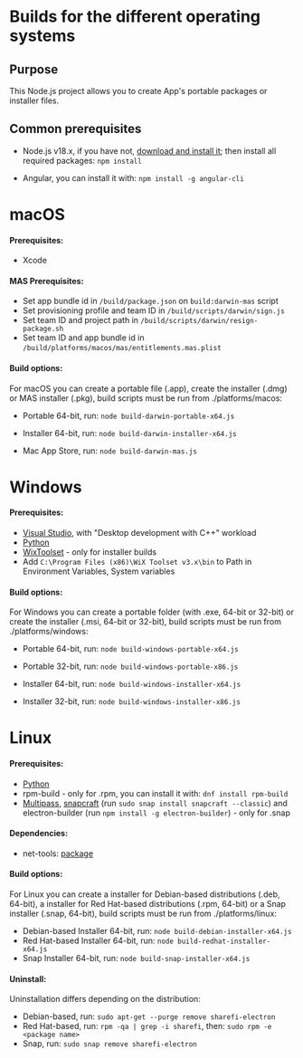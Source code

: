 # Builds for the different operating systems

## Purpose
This Node.js project allows you to create App's portable packages or installer files.


## Common prerequisites
* Node.js v18.x, if you have not, [download and install it](https://nodejs.org/en/download/); then install all required packages: `npm install`

* Angular, you can install it with: `npm install -g angular-cli`

# macOS

#### Prerequisites:
* Xcode

#### MAS Prerequisites:
* Set app bundle id in `/build/package.json` on `build:darwin-mas` script
* Set provisioning profile and team ID in `/build/scripts/darwin/sign.js`
* Set team ID and project path in `/build/scripts/darwin/resign-package.sh`
* Set team ID and app bundle id in `/build/platforms/macos/mas/entitlements.mas.plist`

#### Build options:
For macOS you can create a portable file (.app), create the installer (.dmg) or MAS installer (.pkg), build scripts must be run from ./platforms/macos:

* Portable 64-bit, run:
`node build-darwin-portable-x64.js`

* Installer 64-bit, run:
`node build-darwin-installer-x64.js`

* Mac App Store, run:
`node build-darwin-mas.js`

# Windows

#### Prerequisites:
* [Visual Studio](https://visualstudio.microsoft.com/), with "Desktop development with C++" workload
* [Python](https://www.python.org/downloads/windows/)
* [WixToolset](https://github.com/wixtoolset/wix3/releases) - only for installer builds
* Add `C:\Program Files (x86)\WiX Toolset v3.x\bin` to Path in Environment Variables, System variables

#### Build options:
For Windows you can create a portable folder (with .exe, 64-bit or 32-bit) or create the installer (.msi, 64-bit or 32-bit), build scripts must be run from ./platforms/windows:

* Portable 64-bit, run:
`node build-windows-portable-x64.js`

* Portable 32-bit, run:
`node build-windows-portable-x86.js`

* Installer 64-bit, run:
`node build-windows-installer-x64.js`

* Installer 32-bit, run:
`node build-windows-installer-x86.js`

# Linux

#### Prerequisites:
* [Python](https://www.python.org/downloads/source/)
* rpm-build - only for .rpm, you can install it with: `dnf install rpm-build`
* [Multipass](https://multipass.run/), [snapcraft](https://snapcraft.io/docs/installing-snapd) (run `sudo snap install snapcraft --classic`) and electron-builder (run `npm install -g electron-builder`) - only for .snap

#### Dependencies:
* net-tools: [package](https://command-not-found.com/arp)

#### Build options:
For Linux you can create a installer for Debian-based distributions (.deb, 64-bit), a installer for Red Hat-based distributions (.rpm, 64-bit) or a Snap installer (.snap, 64-bit), build scripts must be run from ./platforms/linux:

* Debian-based Installer 64-bit, run:
`node build-debian-installer-x64.js`
* Red Hat-based Installer 64-bit, run:
`node build-redhat-installer-x64.js`
* Snap Installer 64-bit, run:
`node build-snap-installer-x64.js`

#### Uninstall:
Uninstallation differs depending on the distribution:

* Debian-based, run:
`sudo apt-get --purge remove sharefi-electron`
* Red Hat-based, run:
`rpm -qa | grep -i sharefi`,
then: `sudo rpm -e <package name>`
* Snap, run:
`sudo snap remove sharefi-electron`